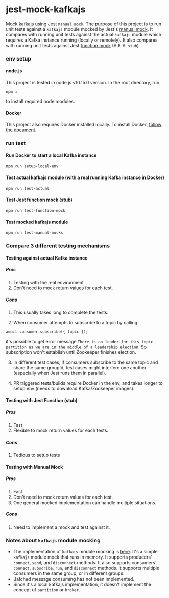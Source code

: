 # jest-mock-kafkajs
Mock [kafkajs](https://kafka.js.org) using Jest `manual mock`.
The purpose of this project is to run unit tests against a `kafkajs` module mocked by Jest's [manual mock](https://jestjs.io/docs/en/manual-mocks). It compares with running unit tests against the actual `kafkajs` module which requires a Kafka instance running (locally or remotely). It also compares with running unit tests against Jest [function mock](https://jestjs.io/docs/en/mock-functions) (A.K.A. `stub`).

### env setup

#### node.js
This project is tested in node.js v10.15.0 version.
In the root directory, run
```
npm i
```
to install required node modules.

#### Docker
This project also requires Docker installed locally. To install Docker, [follow the document](https://docs.docker.com/).

### run test

#### Run Docker to start a local Kafka instance
```
npm run setup-local-env
```

#### Test actual kafkajs module (with a real running Kafka instance in Docker)
```
npm run test-actual
```

#### Test Jest function mock (stub)
```
npm run test-function-mock
```

#### Test mocked kafkajs module
```
npm run test-manual-mocks
```

### Compare 3 different testing mechanisms


#### Testing against actual Kafka instance

##### Pros
1. Testing with the real environment
2. Don't need to mock return values for each test.

##### Cons
1. This usually takes long to complete the tests.

2. When consumer attempts to subscribe to a topic by calling 
```
await consumer.subscribe({ topic });
```
it's possible to get error message `There is no leader for this topic-partition as we are in the middle of a leadership election`. So subscription won't establish until Zookeeper finishes election.

3. In different test cases, if consumers subscribe to the same topic and share the same groupId, test cases might interfere one another. (especially when Jest runs them in parallel).

4. PR triggered tests/builds require Docker in the env, and takes longer to setup env (needs to download Kafka/Zookeeper images).


#### Testing with Jest Function (stub)

##### Pros
1. Fast
2. Flexible to mock return values for each tests.

##### Cons
1. Tedious to setup tests


#### Testing with Manual Mock

##### Pros
1. Fast
2. Don't need to mock return values for each test.
3. One general mocked implementation can handle multiple situations.

##### Cons
1. Need to implement a mock and test against it.

### Notes about `kafkajs` module mocking
* The implementation of `kafkajs` module mocking is [here](https://github.com/Wei-Zou/jest-mock-kafkajs/blob/master/__mocks__/kafkajs.js). It's a simple `kafkajs` module mock that runs in memory. It supports producers' `connect`, `send`, and `disconnect` methods. It also supports consumers' `connect`, `subscribe`, `run`, and `disconnect` methods. It supports multiple consumers in the same group, or in different groups.
* Batched message consuming has not been implemented.
* Since it's a local kafkajs implementation, it doesn't implement the concept of `partition` or `broker`.
